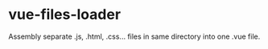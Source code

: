 # vue-files-loader
Assembly separate .js, .html, .css... files in same directory into one .vue file.
